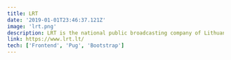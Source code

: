 ```yaml
---
title: LRT
date: '2019-01-01T23:46:37.121Z'
image: 'lrt.png'
description: LRT is the national public broadcasting company of Lithuania. The website is a news, radio and television gateway as well as a vast public collection of digital media.
link: https://www.lrt.lt/
tech: ['Frontend', 'Pug', 'Bootstrap']
---
```

